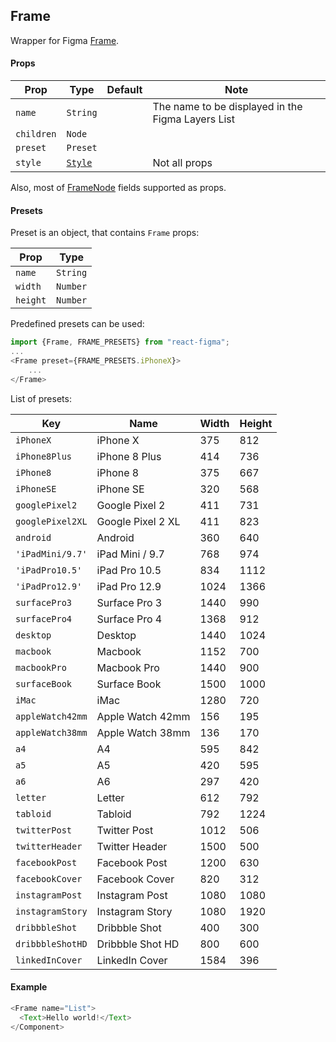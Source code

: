 ## Frame

Wrapper for Figma [Frame](https://www.figma.com/plugin-docs/api/FrameNode/).

#### Props

| Prop       | Type     | Default | Note                                              |
| ---------- | -------- | ------- | ------------------------------------------------- |
| `name`     | `String` |         | The name to be displayed in the Figma Layers List |
| `children` | `Node`   |         |                                                   |
| `preset`   | `Preset` |         |                                                   |
| `style`    | [`Style`](/docs/styling.md)   |         | Not all props                |

Also, most of [FrameNode](https://www.figma.com/plugin-docs/api/FrameNode/) fields supported as props.

#### Presets

Preset is an object, that contains `Frame` props:

| Prop       | Type     |
| ---------- | -------- |
| `name`     | `String` |
| `width`    | `Number` |
| `height`   | `Number` |

Predefined presets can be used:

```javascript
import {Frame, FRAME_PRESETS} from "react-figma";
...
<Frame preset={FRAME_PRESETS.iPhoneX}>
    ...
</Frame>
```

List of presets:

| Key              | Name           | Width    | Height   | 
| ---------------- | -------------- | -------- | -------- | 
| `iPhoneX`        | iPhone X       | 375      | 812      |
| `iPhone8Plus`    | iPhone 8 Plus  | 414      | 736      |
| `iPhone8`        | iPhone 8       | 375      | 667      |
| `iPhoneSE`       | iPhone SE      | 320      | 568      |
| `googlePixel2`   | Google Pixel 2 | 411      | 731      |
| `googlePixel2XL` | Google Pixel 2 XL | 411   | 823      |
| `android`        | Android        | 360      | 640      |
| `'iPadMini/9.7'` | iPad Mini / 9.7| 768      | 974      |
| `'iPadPro10.5'`  | iPad Pro 10.5  | 834      | 1112     |
| `'iPadPro12.9'`  | iPad Pro 12.9  | 1024     | 1366     |
| `surfacePro3`    | Surface Pro 3  | 1440     | 990      |
| `surfacePro4`    | Surface Pro 4  | 1368     | 912      |
| `desktop`        | Desktop        | 1440     | 1024     |
| `macbook`        | Macbook        | 1152     | 700      |
| `macbookPro`     | Macbook Pro    | 1440     | 900      |
| `surfaceBook`    | Surface Book   | 1500     | 1000     |
| `iMac`           | iMac           | 1280     | 720      |
| `appleWatch42mm` | Apple Watch 42mm | 156     | 195     |
| `appleWatch38mm` | Apple Watch 38mm | 136     | 170     |
| `a4`             | A4             | 595      | 842      |
| `a5`             | A5             | 420      | 595      |
| `a6`             | A6             | 297      | 420      |
| `letter`         | Letter         | 612      | 792      |
| `tabloid`        | Tabloid        | 792      | 1224     |
| `twitterPost`    | Twitter Post   | 1012     | 506      |
| `twitterHeader`  | Twitter Header | 1500     | 500      |
| `facebookPost`   | Facebook Post  | 1200     | 630      |
| `facebookCover`  | Facebook Cover | 820      | 312      |
| `instagramPost`  | Instagram Post | 1080     | 1080     |
| `instagramStory` | Instagram Story| 1080     | 1920     |
| `dribbbleShot`   | Dribbble Shot  | 400      | 300      |
| `dribbbleShotHD` | Dribbble Shot HD | 800      | 600      |
| `linkedInCover`  | LinkedIn Cover | 1584     | 396      |

#### Example

```javascript
<Frame name="List">
  <Text>Hello world!</Text>
</Component>
```
